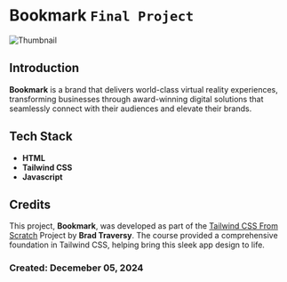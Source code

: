 # Bookmark `Final Project`

![Thumbnail](/thumbnail/bookmark.gif)

## Introduction
**Bookmark** is a brand that delivers world-class virtual reality experiences, transforming businesses through award-winning digital solutions that seamlessly connect with their audiences and elevate their brands.

## Tech Stack
- **HTML**
- **Tailwind CSS**
- **Javascript**

## Credits
This project, **Bookmark**, was developed as part of the [Tailwind CSS From Scratch](https://www.udemy.com/course/tailwind-from-scratch) Project by **Brad Traversy**. The course provided a comprehensive foundation in Tailwind CSS, helping bring this sleek app design to life.

### Created: Decemeber 05, 2024

